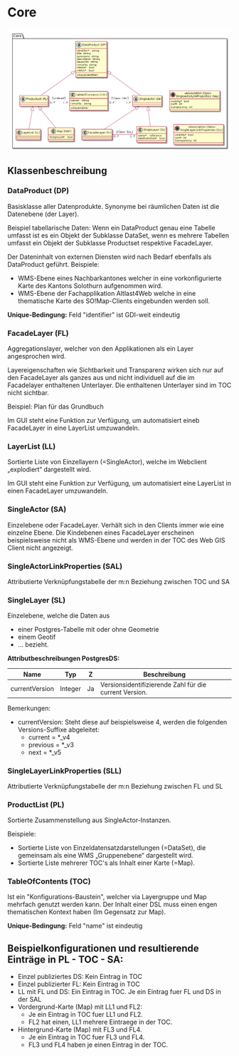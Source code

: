 # Core

![Core](../puml_output/simi_core.png)

## Klassenbeschreibung

### DataProduct (DP)

Basisklasse aller Datenprodukte. Synonyme bei räumlichen Daten ist die Datenebene (der Layer).

Beispiel tabellarische Daten: Wenn ein DataProduct genau eine Tabelle umfasst ist es ein Objekt
der Subklasse DataSet, wenn es mehrere Tabellen umfasst ein Objekt der Subklasse Productset respektive FacadeLayer.

Der Dateninhalt von externen Diensten wird nach Bedarf ebenfalls als DataProduct geführt.
Beispiele:
* WMS-Ebene eines Nachbarkantones welcher in eine vorkonfigurierte Karte des Kantons Solothurn aufgenommen wird.
* WMS-Ebene der Fachapplikation Altlast4Web welche in eine thematische Karte des SO!Map-Clients eingebunden werden soll.

**Unique-Bedingung:** Feld "identifier" ist GDI-weit eindeutig

### FacadeLayer (FL)
Aggregationslayer, welcher von den Applikationen als ein Layer angesprochen wird.

Layereigenschaften wie Sichtbarkeit und Transparenz wirken sich nur auf den FacadeLayer als ganzes aus und nicht 
individuell auf die im Facadelayer enthaltenen Unterlayer. Die enthaltenen Unterlayer sind im TOC nicht sichtbar.

Beispiel: Plan für das Grundbuch

Im GUI steht eine Funktion zur Verfügung, um automatisiert eineb FacadeLayer in eine LayerList umzuwandeln.

### LayerList (LL)

Sortierte Liste von Einzellayern (=SingleActor), welche im Webclient „explodiert“ dargestellt wird.

Im GUI steht eine Funktion zur Verfügung, um automatisiert eine LayerList in einen FacadeLayer umzuwandeln. 

### SingleActor (SA)

Einzelebene oder FacadeLayer. Verhält sich in den Clients immer wie eine einzelne Ebene. Die Kindebenen eines FacadeLayer
erscheinen beispielsweise nicht als WMS-Ebene und werden in der TOC des Web GIS Client nicht angezeigt.

### SingleActorLinkProperties (SAL)

Attributierte Verknüpfungstabelle der m:n Beziehung zwischen TOC und SA

### SingleLayer (SL)

Einzelebene, welche die Daten aus 
* einer Postgres-Tabelle mit oder ohne Geometrie
* einem Geotif
* ...
bezieht.

**Attributbeschreibungen PostgresDS:**

|Name|Typ|Z|Beschreibung|
|---|---|---|---|
|currentVersion|Integer|Ja|Versionsidentifizierende Zahl für die current Version.|

Bemerkungen:
* currentVersion: Steht diese auf beispielsweise 4, werden die folgenden Versions-Suffixe abgeleitet: 
    * current = *_v4
    * previous = *_v3
    * next = *_v5

### SingleLayerLinkProperties (SLL)

Attributierte Verknüpfungstabelle der m:n Beziehung zwischen FL und SL

### ProductList (PL)

Sortierte Zusammenstellung aus SingleActor-Instanzen.

Beispiele: 
* Sortierte Liste von Einzeldatensatzdarstellungen (=DataSet), die gemeinsam als eine WMS „Gruppenebene“ dargestellt wird.
* Sortierte Liste mehrerer TOC's als Inhalt einer Karte (=Map).

### TableOfContents (TOC)

Ist ein "Konfigurations-Baustein", welcher via Layergruppe und Map mehrfach genutzt werden kann. Der Inhalt einer DSL
muss einen engen thematischen Kontext haben (Im Gegensatz zur Map).

**Unique-Bedingung:** Feld "name" ist eindeutig

## Beispielkonfigurationen und resultierende Einträge in PL - TOC - SA:

* Einzel publiziertes DS: Kein Eintrag in TOC
* Einzel publizierter FL: Kein Eintrag in TOC
* LL mit FL und DS: Ein Eintrag in TOC. Je ein Eintrag fuer FL und DS in der SAL   
* Vordergrund-Karte (Map) mit LL1 und FL2: 
  * Je ein Eintrag in TOC fuer LL1 und FL2.
  * FL2 hat einen, LL1 mehrere Eintraege in der TOC.
* Hintergrund-Karte (Map) mit FL3 und FL4.
  * Je ein Eintrag in TOC fuer FL3 und FL4.
  * FL3 und FL4 haben je einen Eintrag in der TOC.